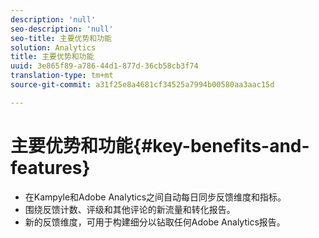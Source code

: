 ```yaml
---
description: 'null'
seo-description: 'null'
seo-title: 主要优势和功能
solution: Analytics
title: 主要优势和功能
uuid: 3e865f89-a786-44d1-877d-36cb58cb3f74
translation-type: tm+mt
source-git-commit: a31f25e8a4681cf34525a7994b00580aa3aac15d

---
```



# 主要优势和功能{#key-benefits-and-features}

* 在Kampyle和Adobe Analytics之间自动每日同步反馈维度和指标。
* 围绕反馈计数、评级和其他评论的新流量和转化报告。
* 新的反馈维度，可用于构建细分以钻取任何Adobe Analytics报告。

